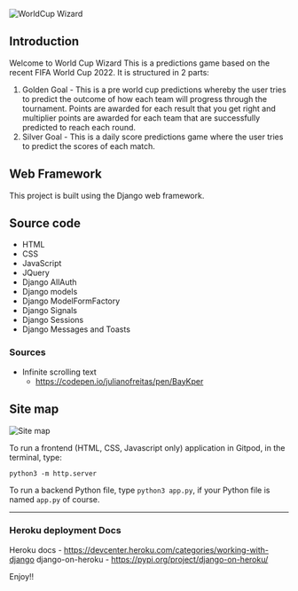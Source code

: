 ![WorldCup Wizard](https://res.cloudinary.com/dfboxofas/image/upload/c_scale,w_250/v1668295176/nations-crests/wcplogobrg_ucthsb.png)

## Introduction
Welcome to World Cup Wizard
This is a predictions game based on the recent FIFA World Cup 2022. It is structured in 2 parts:  
1. Golden Goal - This is a pre world cup predictions whereby the user tries to predict the outcome of how each team will progress through the tournament. Points are awarded for each result that you get right and multiplier points are awarded for each team that are successfully predicted to reach each round.  
2. Silver Goal - This is a daily score predictions game where the user tries to predict the scores of each match.  

## Web Framework  
This project is built using the Django web framework.  

## Source code  
- HTML  
- CSS  
- JavaScript  
- JQuery  
- Django AllAuth  
- Django models  
- Django ModelFormFactory  
- Django Signals  
- Django Sessions  
- Django Messages and Toasts  

### Sources  
- Infinite scrolling text  
    - https://codepen.io/julianofreitas/pen/BayKper  


## Site map  
![Site map](https://res.cloudinary.com/dfboxofas/image/upload/v1676407438/nations-crests/Capture_jz9edf.jpg)  


To run a frontend (HTML, CSS, Javascript only) application in Gitpod, in the terminal, type:

`python3 -m http.server`

To run a backend Python file, type `python3 app.py`, if your Python file is named `app.py` of course.

------
### Heroku deployment Docs
Heroku docs - https://devcenter.heroku.com/categories/working-with-django
django-on-heroku - https://pypi.org/project/django-on-heroku/


Enjoy!!
